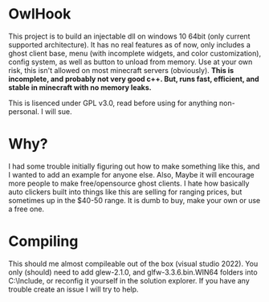 # OwlHook

This project is to build an injectable dll on windows 10 64bit (only current supported architecture). It has no real features as of now, only includes a ghost client base, menu (with incomplete widgets, and color customization), config system, as well as button to unload from memory. Use at your own risk, this isn't allowed on most minecraft servers (obviously). **This is incomplete, and probably not very good c++. But, runs fast, efficient, and stable in minecraft with no memory leaks.**

This is lisenced under GPL v3.0, read before using for anything non-personal. I will sue.

# Why?

I had some trouble initially figuring out how to make something like this, and I wanted to add an example for anyone else. Also, Maybe it will encourage more people to make free/opensource ghost clients. I hate how basically auto clickers built into things like this are selling for ranging prices, but sometimes up in the $40-50 range. It is dumb to buy, make your own or use a free one.

# Compiling

This should me almost compileable out of the box (visual studio 2022). You only (should) need to add glew-2.1.0, and glfw-3.3.6.bin.WIN64 folders into C:\Include, or reconfig it yourself in the solution explorer. If you have any trouble create an issue I will try to help.
